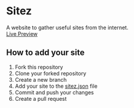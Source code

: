 # Sitez

A website to gather useful sites from the internet.\
[Live Preview](https://fauzan-radji.github.io/sitez/ "Sitez")

## How to add your site

1. Fork this repository
2. Clone your forked repository
3. Create a new branch
4. Add your site to the [sitez.json](public/sitez.json) file
5. Commit and push your changes
6. Create a pull request
